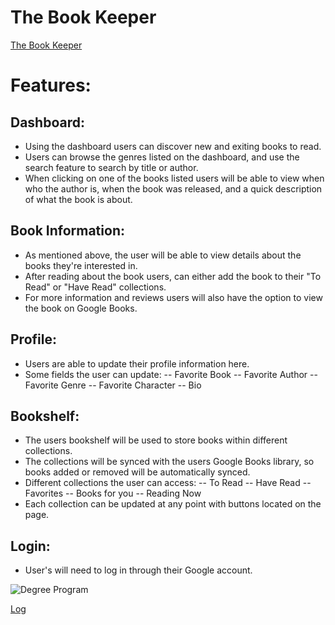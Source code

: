 # The Book Keeper

[The Book Keeper](https://the-book-keeper-53f36.web.app/login)

# Features:

## Dashboard:

- Using the dashboard users can discover new and exiting books to read.
- Users can browse the genres listed on the dashboard, and use the search feature to search by title or author.
- When clicking on one of the books listed users will be able to view when who the author is, when the book was released, and a quick description of what the book is about.

## Book Information:

- As mentioned above, the user will be able to view details about the books they're interested in.
- After reading about the book users, can either add the book to their "To Read" or "Have Read" collections.
- For more information and reviews users will also have the option to view the book on Google Books.

## Profile:

- Users are able to update their profile information here.
- Some fields the user can update:
  -- Favorite Book
  -- Favorite Author
  -- Favorite Genre
  -- Favorite Character
  -- Bio

## Bookshelf:

- The users bookshelf will be used to store books within different collections.
- The collections will be synced with the users Google Books library, so books added or removed will be automatically synced.
- Different collections the user can access:
  -- To Read
  -- Have Read
  -- Favorites
  -- Books for you
  -- Reading Now
- Each collection can be updated at any point with buttons located on the page.

## Login:

- User's will need to log in through their Google account.

![Degree Program](https://img.shields.io/badge/degree-web%20development-blue.svg)&nbsp;

[Log](./log.md)

<br>
